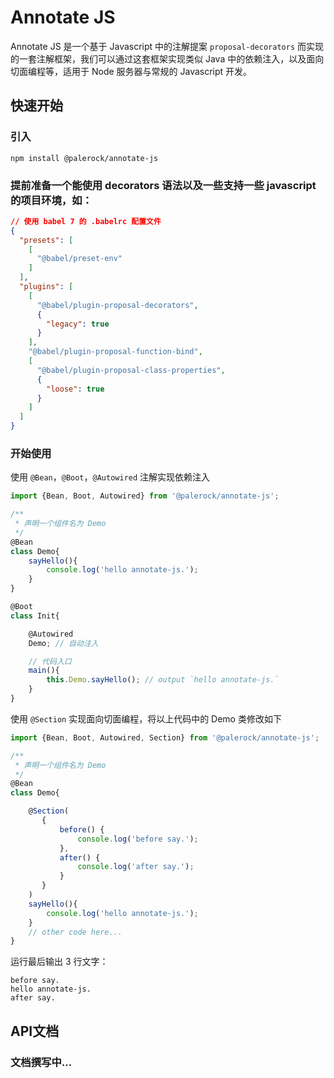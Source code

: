 # Annotate JS
Annotate JS 是一个基于 Javascript 中的注解提案 `proposal-decorators` 而实现的一套注解框架，我们可以通过这套框架实现类似 Java 中的依赖注入，以及面向切面编程等，适用于 Node 服务器与常规的 Javascript 开发。
## 快速开始
### 引入
```
npm install @palerock/annotate-js
```
   
### 提前准备一个能使用 decorators 语法以及一些支持一些 javascript 的项目环境，如：
```json
// 使用 babel 7 的 .babelrc 配置文件
{
  "presets": [
    [
      "@babel/preset-env"
    ]
  ],
  "plugins": [
    [
      "@babel/plugin-proposal-decorators",
      {
        "legacy": true
      }
    ],
    "@babel/plugin-proposal-function-bind",
    [
      "@babel/plugin-proposal-class-properties",
      {
        "loose": true
      }
    ]
  ]
}
```
### 开始使用
使用 `@Bean`，`@Boot`，`@Autowired` 注解实现依赖注入
```javascript
import {Bean, Boot, Autowired} from '@palerock/annotate-js'; 

/**
 * 声明一个组件名为 Demo
 */
@Bean
class Demo{
    sayHello(){
        console.log('hello annotate-js.');
    }
}

@Boot
class Init{

    @Autowired
    Demo; // 自动注入

    // 代码入口
    main(){
        this.Demo.sayHello(); // output `hello annotate-js.`
    }
}
```
使用 `@Section` 实现面向切面编程，将以上代码中的 Demo 类修改如下
```javascript
import {Bean, Boot, Autowired, Section} from '@palerock/annotate-js'; 

/**
 * 声明一个组件名为 Demo
 */
@Bean
class Demo{

    @Section(
       {
           before() {
               console.log('before say.');
           },
           after() {
               console.log('after say.');
           }
       }
    )
    sayHello(){
        console.log('hello annotate-js.');
    }
    // other code here...
}
```
运行最后输出 3 行文字：
```
before say.
hello annotate-js.
after say.
```
## API文档

### 文档撰写中...
